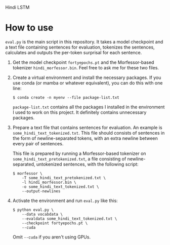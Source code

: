 Hindi LSTM

# How to use

`eval.py` is the main script in this repository.  It takes a model checkpoint
and a text file containing sentences for evaluation, tokenizes the sentences,
calculates and outputs the per-token surprisal for each sentence.

1.  Get the model checkpoint `fortyepochs.pt` and the Morfessor-based tokenizer
    `hindi_morfessor.bin`.  Feel free to ask me for these two files.

2.  Create a virtual environment and install the necessary packages.  If you
    use conda (or mamba or whatever equivalent), you can do this with one line:

    ```
    $ conda create -n myenv --file package-list.txt
    ```

    `package-list.txt` contains all the packages I installed in the environment
    I used to work on this project.  It definitely contains unnecessary
    packages.

3.  Prepare a text file that contains sentences for evaluation.  An example is
    `some_hindi_text_tokenized.txt`.  This file should consists of sentences in
    the form of newline-separated tokens, with an extra newline between every
    pair of sentences.

    This file is prepared by running a Morfessor-based tokenizer on
    `some_hindi_text_pretokenized.txt`, a file consisting of newline-separated,
    untokenized sentences, with the following script:

    ```
	$ morfessor \
        -T some_hindi_text_pretokenized.txt \
        -l hindi_morfessor.bin \
        -o some_hindi_text_tokenized.txt \
        --output-newlines
    ```

4.  Activate the environment and run `eval.py` like this:

    ```
    $ python eval.py \
        --data vocabdata \
        --evaldata some_hindi_text_tokenized.txt \
        --checkpoint fortyepochs.pt \
        --cuda
    ```

    Omit `--cuda` if you aren't using GPUs.
